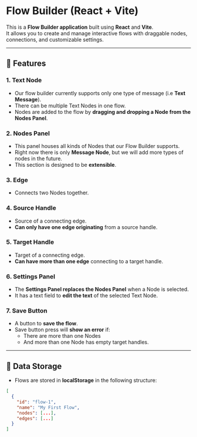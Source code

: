 # Flow Builder (React + Vite)

This is a **Flow Builder application** built using **React** and **Vite**.  
It allows you to create and manage interactive flows with draggable nodes, connections, and customizable settings.

---

## 🚀 Features

### 1. Text Node
- Our flow builder currently supports only one type of message (i.e **Text Message**).
- There can be multiple Text Nodes in one flow.
- Nodes are added to the flow by **dragging and dropping a Node from the Nodes Panel**.

### 2. Nodes Panel
- This panel houses all kinds of Nodes that our Flow Builder supports.
- Right now there is only **Message Node**, but we will add more types of nodes in the future.
- This section is designed to be **extensible**.

### 3. Edge
- Connects two Nodes together.

### 4. Source Handle
- Source of a connecting edge.
- **Can only have one edge originating** from a source handle.

### 5. Target Handle
- Target of a connecting edge.
- **Can have more than one edge** connecting to a target handle.

### 6. Settings Panel
- The **Settings Panel replaces the Nodes Panel** when a Node is selected.
- It has a text field to **edit the text** of the selected Text Node.

### 7. Save Button
- A button to **save the flow**.
- Save button press will **show an error** if:
  - There are more than one Nodes  
  - And more than one Node has empty target handles.

---

## 💾 Data Storage
- Flows are stored in **localStorage** in the following structure:

```json
[
  {
    "id": "flow-1",
    "name": "My First Flow",
    "nodes": [...],
    "edges": [...]
  }
]
```

